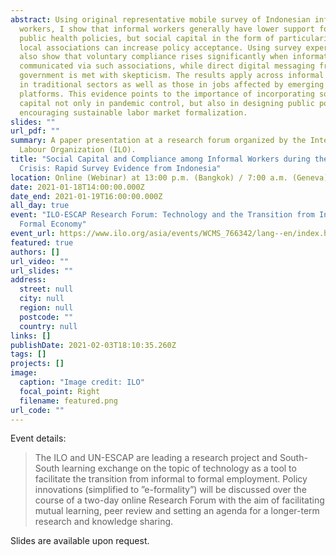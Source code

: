 ```yaml
---
abstract: Using original representative mobile survey of Indonesian informal
  workers, I show that informal workers generally have lower support for strict
  public health policies, but social capital in the form of particularistic
  local associations can increase policy acceptance. Using survey experiment, I
  also show that voluntary compliance rises significantly when information is
  communicated via such associations, while direct digital messaging from the
  government is met with skepticism. The results apply across informal workers
  in traditional sectors as well as those in jobs affected by emerging digital
  platforms. This evidence points to the importance of incorporating social
  capital not only in pandemic control, but also in designing public policies
  encouraging sustainable labor market formalization.
slides: ""
url_pdf: ""
summary: A paper presentation at a research forum organized by the International
  Labour Organization (ILO).
title: "Social Capital and Compliance among Informal Workers during the Covid-19
  Crisis: Rapid Survey Evidence from Indonesia"
location: Online (Webinar) at 13:00 p.m. (Bangkok) / 7:00 a.m. (Geneva)
date: 2021-01-18T14:00:00.000Z
date_end: 2021-01-19T16:00:00.000Z
all_day: true
event: "ILO-ESCAP Research Forum: Technology and the Transition from Informal to
  Formal Economy"
event_url: https://www.ilo.org/asia/events/WCMS_766342/lang--en/index.htm
featured: true
authors: []
url_video: ""
url_slides: ""
address:
  street: null
  city: null
  region: null
  postcode: ""
  country: null
links: []
publishDate: 2021-02-03T18:10:35.260Z
tags: []
projects: []
image:
  caption: "Image credit: ILO"
  focal_point: Right
  filename: featured.png
url_code: ""
---
```

Event details:

> The ILO and UN-ESCAP are leading a research project and South-South learning exchange on the topic of technology as a tool to facilitate the transition from informal to formal employment. Policy innovations (simplified to ”e-formality”) will be discussed over the course of a two-day online Research Forum with the aim of facilitating mutual learning, peer review and setting an agenda for a longer-term research and knowledge sharing.

Slides are available upon request.